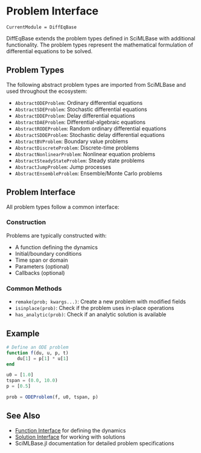 # Problem Interface

```@meta
CurrentModule = DiffEqBase
```

DiffEqBase extends the problem types defined in SciMLBase with additional functionality. The problem types represent the mathematical formulation of differential equations to be solved.

## Problem Types

The following abstract problem types are imported from SciMLBase and used throughout the ecosystem:

- `AbstractODEProblem`: Ordinary differential equations
- `AbstractSDEProblem`: Stochastic differential equations  
- `AbstractDDEProblem`: Delay differential equations
- `AbstractDAEProblem`: Differential-algebraic equations
- `AbstractRODEProblem`: Random ordinary differential equations
- `AbstractSDDEProblem`: Stochastic delay differential equations
- `AbstractBVProblem`: Boundary value problems
- `AbstractDiscreteProblem`: Discrete-time problems
- `AbstractNonlinearProblem`: Nonlinear equation problems
- `AbstractSteadyStateProblem`: Steady state problems
- `AbstractJumpProblem`: Jump processes
- `AbstractEnsembleProblem`: Ensemble/Monte Carlo problems

## Problem Interface

All problem types follow a common interface:

### Construction

Problems are typically constructed with:
- A function defining the dynamics
- Initial/boundary conditions
- Time span or domain
- Parameters (optional)
- Callbacks (optional)

### Common Methods

- `remake(prob; kwargs...)`: Create a new problem with modified fields
- `isinplace(prob)`: Check if the problem uses in-place operations
- `has_analytic(prob)`: Check if an analytic solution is available

## Example

```julia
# Define an ODE problem
function f(du, u, p, t)
    du[1] = p[1] * u[1]
end

u0 = [1.0]
tspan = (0.0, 10.0)
p = [0.5]

prob = ODEProblem(f, u0, tspan, p)
```

## See Also

- [Function Interface](@ref) for defining the dynamics
- [Solution Interface](@ref) for working with solutions
- SciMLBase.jl documentation for detailed problem specifications